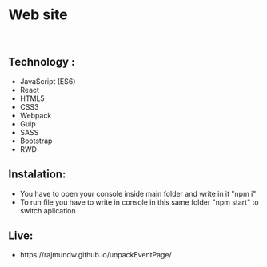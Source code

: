 <h1>Web site</h1> </br>
<h2>Technology :</h2>
<ul>
		<li>JavaScript (ES6)</li>
		<li>React</li>
		<li>HTML5</li>
		<li>CSS3</li>
		<li>Webpack</li>
		<li>Gulp</li>
		<li>SASS</li>
		<li>Bootstrap</li>
    <li>RWD</li>
</ul>

<h2>Instalation:</h2>
<ul>
	<li>You have to open your console inside main folder and write in it "npm i"
		</li>
	<li>To run file you have to write in console in this same folder "npm start" to switch aplication</li>
</ul>

<h2>Live:</h2>
<ul>
	<li>https://rajmundw.github.io/unpackEventPage/</li>
</ul>
